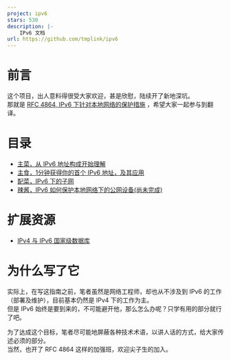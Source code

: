 ```yaml
---
project: ipv6
stars: 530
description: |-
    IPv6 文档
url: https://github.com/tmplink/ipv6
---
```


# 前言
这个项目，出人意料得很受大家欢迎，甚是欣慰，陆续开了新地深坑。  
那就是 [RFC 4864, IPv6 下针对本地网络的保护措施](ieft/rfc4864.md) ，希望大家一起参与到翻译。  

# 目录
- [主菜，从 IPv6 地址构成开始理解](IPV6INTRO.md)
- [主食，1分钟获得你的首个 IPv6 地址，及其应用](HOME-USE.md)
- [配菜，IPv6 下的子网](SUBNET.md)
- [辣酱，IPv6 如何保护本地网络下的公网设备(尚未完成)](ieft/rfc4864.md)

# 扩展资源
- [IPv4 与 IPv6 国家级数据库](https://github.com/tmplink/IPDB)

# 为什么写了它
实际上，在写这指南之前，笔者虽然是网络工程师，却也从不涉及到 IPv6 的工作（部署及维护），目前基本仍然是 IPv4 下的工作为主。  
但是 IPv6 始终是要到来的，不可能避开他，那么怎么办呢？只学有用的部分就行了吧。  

为了达成这个目标，笔者尽可能地屏蔽各种技术术语，以讲人话的方式，给大家传述必须的部分。  
当然，也开了 RFC 4864 这样的加强班，欢迎尖子生的加入。  

